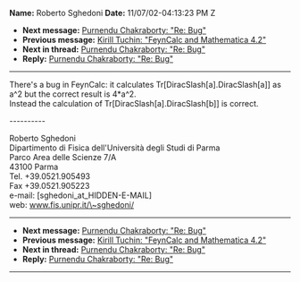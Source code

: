 **Name:** Roberto Sghedoni
**Date:** 11/07/02-04:13:23 PM Z

  - **Next message:** [Purnendu Chakraborty: "Re: Bug"](0114.html)
  - **Previous message:** [Kirill Tuchin: "FeynCalc and Mathematica
    4.2"](0112.html)
  - **Next in thread:** [Purnendu Chakraborty: "Re: Bug"](0114.html)
  - **Reply:** [Purnendu Chakraborty: "Re: Bug"](0114.html)

-----

There's a bug in FeynCalc: it calculates
Tr[DiracSlash[a].DiracSlash[a]] as  
a^2 but the correct result is 4\*a^2.  
Instead the calculation of
Tr[DiracSlash[a].DiracSlash[b]] is correct.  

\----------  

Roberto Sghedoni  
Dipartimento di Fisica dell'Università degli Studi di Parma  
Parco Area delle Scienze 7/A  
43100 Parma  
Tel. +39.0521.905493  
Fax +39.0521.905223  
e-mail:
[sghedoni_at_HIDDEN-E-MAIL]  
web: www.fis.unipr.it/\~sghedoni/  

-----

  - **Next message:** [Purnendu Chakraborty: "Re: Bug"](0114.html)
  - **Previous message:** [Kirill Tuchin: "FeynCalc and Mathematica
    4.2"](0112.html)
  - **Next in thread:** [Purnendu Chakraborty: "Re: Bug"](0114.html)
  - **Reply:** [Purnendu Chakraborty: "Re: Bug"](0114.html)

-----

